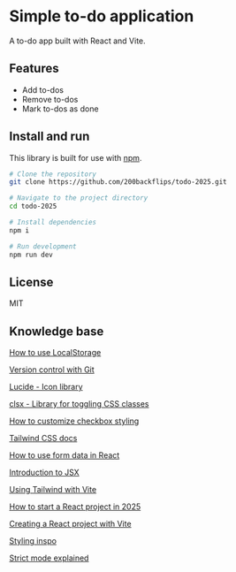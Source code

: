 # Simple to-do application

A to-do app built with React and Vite.

## Features

- Add to-dos
- Remove to-dos
- Mark to-dos as done

## Install and run

This library is built for use with [npm](https://www.npmjs.com/).

```bash
# Clone the repository
git clone https://github.com/200backflips/todo-2025.git

# Navigate to the project directory
cd todo-2025

# Install dependencies
npm i

# Run development
npm run dev
```

## License

MIT

## Knowledge base

[How to use LocalStorage](https://www.freecodecamp.org/news/use-local-storage-in-modern-applications/)

[Version control with Git](https://git-scm.com/book/ms/v2/Getting-Started-About-Version-Control)

[Lucide - Icon library](https://lucide.dev/)

[clsx - Library for toggling CSS classes](https://www.npmjs.com/package/clsx)

[How to customize checkbox styling](https://www.w3schools.com/howto/howto_css_custom_checkbox.asp)

[Tailwind CSS docs](https://tailwindcss.com/docs/styling-with-utility-classes)

[How to use form data in React](https://www.youtube.com/watch?v=_QpTQrxzY8A&t)

[Introduction to JSX](https://legacy.reactjs.org/docs/introducing-jsx.html)

[Using Tailwind with Vite](https://tailwindcss.com/docs/installation/using-vite)

[How to start a React project in 2025](https://www.robinwieruch.de/react-starter/)

[Creating a React project with Vite](https://vite.dev/guide/)

[Styling inspo](https://dribbble.com/shots/21338307-042-ToDo-List)

[Strict mode explained](https://react.dev/reference/react/StrictMode)
